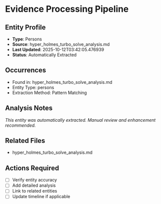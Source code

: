 # Evidence Processing Pipeline

## Entity Profile
- **Type**: Persons
- **Source**: hyper_holmes_turbo_solve_analysis.md
- **Last Updated**: 2025-10-12T03:42:05.476939
- **Status**: Automatically Extracted

## Occurrences
- Found in: hyper_holmes_turbo_solve_analysis.md
- Entity Type: persons
- Extraction Method: Pattern Matching

## Analysis Notes
*This entity was automatically extracted. Manual review and enhancement recommended.*

## Related Files
- hyper_holmes_turbo_solve_analysis.md

## Actions Required
- [ ] Verify entity accuracy
- [ ] Add detailed analysis
- [ ] Link to related entities
- [ ] Update timeline if applicable
